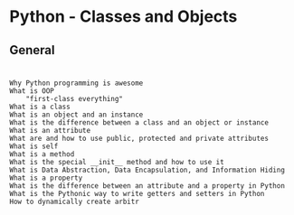 # Python - Classes and Objects
## General
#
	Why Python programming is awesome
	What is OOP
        "first-class everything"
	What is a class
	What is an object and an instance
	What is the difference between a class and an object or instance
	What is an attribute
	What are and how to use public, protected and private attributes
	What is self
	What is a method
	What is the special __init__ method and how to use it
	What is Data Abstraction, Data Encapsulation, and Information Hiding
	What is a property
	What is the difference between an attribute and a property in Python
	What is the Pythonic way to write getters and setters in Python
	How to dynamically create arbitr